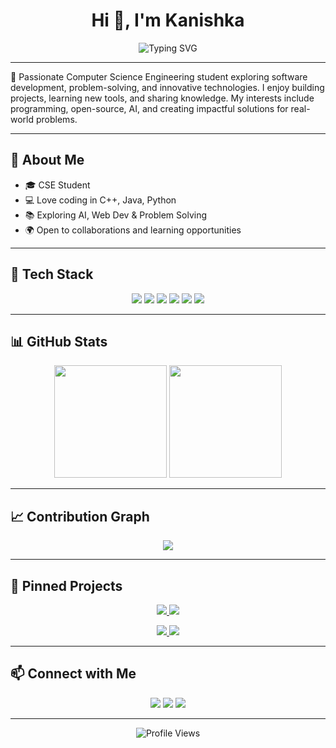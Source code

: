 <h1 align="center">Hi 👋, I'm Kanishka</h1>

<p align="center">
  <img src="https://readme-typing-svg.herokuapp.com?font=Fira+Code&size=24&pause=1000&color=36BCF7&center=true&vCenter=true&width=550&lines=Computer+Science+Engineering+Student;Passionate+Developer+%F0%9F%92%BB;Lifelong+Learner+%F0%9F%93%9A;Open+Source+Enthusiast+%F0%9F%9A%80" alt="Typing SVG" />
</p>

---

🚀 Passionate Computer Science Engineering student exploring software development, problem-solving, and innovative technologies. I enjoy building projects, learning new tools, and sharing knowledge. My interests include programming, open-source, AI, and creating impactful solutions for real-world problems.  

---

## 🌟 About Me  
- 🎓 CSE Student  
- 💻 Love coding in C++, Java, Python  
- 📚 Exploring AI, Web Dev & Problem Solving  
- 🌍 Open to collaborations and learning opportunities  

---

## 🔧 Tech Stack  
<p align="center">
  <img src="https://img.shields.io/badge/C++-00599C?style=for-the-badge&logo=cplusplus&logoColor=white" />
  <img src="https://img.shields.io/badge/Java-ED8B00?style=for-the-badge&logo=openjdk&logoColor=white" />
  <img src="https://img.shields.io/badge/Python-3776AB?style=for-the-badge&logo=python&logoColor=white" />
  <img src="https://img.shields.io/badge/Git-F05032?style=for-the-badge&logo=git&logoColor=white" />
  <img src="https://img.shields.io/badge/GitHub-181717?style=for-the-badge&logo=github&logoColor=white" />
  <img src="https://img.shields.io/badge/VS_Code-007ACC?style=for-the-badge&logo=visual-studio-code&logoColor=white" />
</p>

---

## 📊 GitHub Stats  
<p align="center">
  <img src="https://github-readme-stats.vercel.app/api?username=kanishka8590&show_icons=true&theme=tokyonight" height="180" />
  <img src="https://github-readme-stats.vercel.app/api/top-langs/?username=kanishka8590&layout=compact&theme=tokyonight" height="180" />
</p>

---

## 📈 Contribution Graph  
<p align="center">
  <img src="https://github-readme-activity-graph.vercel.app/graph?username=kanishka8590&theme=tokyo-night" />
</p>

---

## 📌 Pinned Projects  
<p align="center">
  <a href="https://github.com/YOUR_USERNAME/PROJECT_1">
    <img src="https://github-readme-stats.vercel.app/api/pin/?username=kanishka8590&repo=TaskManagementTool&theme=tokyonight" />
  </a>
  <a href="https://github.com/YOUR_USERNAME/PROJECT_2">
    <img src="https://github-readme-stats.vercel.app/api/pin/?username=kanishka8590&repo=WeatherApp&theme=tokyonight" />
  </a>
</p>

<p align="center">
  <a href="https://github.com/YOUR_USERNAME/PROJECT_3">
    <img src="https://github-readme-stats.vercel.app/api/pin/?username=kanishka8590&repo=ExamManagementSystem&theme=tokyonight" />
  </a>
  <a href="https://github.com/YOUR_USERNAME/PROJECT_4">
    <img src="https://github-readme-stats.vercel.app/api/pin/?username=kanishka8590&repo=ShoppingCartWebapp&theme=tokyonight" />
  </a>
</p>

---


## 📫 Connect with Me  
<p align="center">
  <a href="[#](https://www.linkedin.com/in/kanishka-sharma-13abb7351/)"><img src="https://img.shields.io/badge/LinkedIn-blue?style=for-the-badge&logo=linkedin" /></a>
  <a href="#"><img src="https://img.shields.io/badge/Email-red?style=for-the-badge&logo=gmail&logoColor=white" /></a>
  <a href="#"><img src="https://img.shields.io/badge/Portfolio-000000?style=for-the-badge&logo=react&logoColor=white" /></a>
</p>

---

<p align="center">
  <img src="https://komarev.com/ghpvc/?username=kanishka8590&label=Profile%20Views&color=blue&style=flat-square" alt="Profile Views" />
</p>

